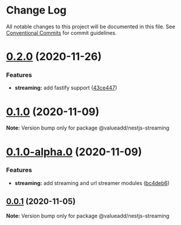 # Change Log

All notable changes to this project will be documented in this file.
See [Conventional Commits](https://conventionalcommits.org) for commit guidelines.

# [0.2.0](https://github.com/valueadd-poland/nestjs-packages/compare/@valueadd/nestjs-streaming@0.1.0...@valueadd/nestjs-streaming@0.2.0) (2020-11-26)


### Features

* **streaming:** add fastify support ([43ce447](https://github.com/valueadd-poland/nestjs-packages/commit/43ce447d0a4ffe740a6772b26ea4cbc66f1fd741))





# [0.1.0](https://github.com/valueadd-poland/nestjs-packages/compare/@valueadd/nestjs-streaming@0.1.0-alpha.0...@valueadd/nestjs-streaming@0.1.0) (2020-11-09)

**Note:** Version bump only for package @valueadd/nestjs-streaming





# [0.1.0-alpha.0](https://github.com/valueadd-poland/nestjs-packages/compare/@valueadd/nestjs-streaming@0.0.1...@valueadd/nestjs-streaming@0.1.0-alpha.0) (2020-11-09)


### Features

* **streaming:** add streaming and url streamer modules ([bc4deb6](https://github.com/valueadd-poland/nestjs-packages/commit/bc4deb65a0cd72b4164e906bc2395c12f9811d94))





## [0.0.1](https://github.com/valueadd-poland/nestjs-packages/compare/@valueadd/nestjs-streaming@0.0.1-alpha.1...@valueadd/nestjs-streaming@0.0.1) (2020-11-05)

**Note:** Version bump only for package @valueadd/nestjs-streaming
